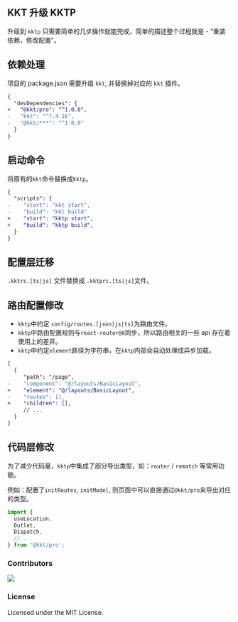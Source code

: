 ## KKT 升级 KKTP

升级到 `kktp` 只需要简单的几步操作就能完成，简单的描述整个过程就是 - “重装依赖，修改配置”。

## 依赖处理

项目的 package.json 需要升级 `kkt`, 并替换掉对应的 `kkt` 插件。
```diff
{
  "devDependencies": {
+   "@kkt/pro": "^1.0.0",
-   "kkt": "^7.4.16",
-   "@kkt/***": "^1.0.0"
  }
}
```

## 启动命令

将原有的`kkt`命令替换成`kktp`。
```diff
{
  "scripts": {
-    "start": "kkt start",
-    "build": "kkt build"
+    "start": "kktp start",
+    "build": "kktp build",
  }
}
```

## 配置层迁移

`.kktrc.[ts|js]` 文件替换成 `.kktprc.[ts|js]`文件。

## 路由配置修改

- `kktp`中约定 `config/routes.[json|js|ts]`为路由文件。
- `kktp`中路由配置规则与`react-router@6`同步，所以路由相关的一些 api 存在着使用上的差异。
- `kktp`中约定`element`路径为字符串，在`kktp`内部会自动处理成异步加载。

```diff
[
  {
     "path": "/page",
-    "component": "@/layouts/BasicLayout",
+    "element": "@/layouts/BasicLayout",
-    "routes": [],
+    "children": [],
     // ...
  }
]
```

## 代码层修改

为了减少代码量，`kktp`中集成了部分导出类型，如：`router` / `rematch` 等常用功能。

例如：配置了`initRoutes`, `initModel`, 则页面中可以直接通过`@kkt/pro`来导出对应的类型。

```ts
import {
  useLocation,
  Outlet,
  Dispatch,
  // ...
} from '@kkt/pro';
```

### Contributors

<a href="https://github.com/kktjs/kkt-pro/graphs/contributors">
  <img src="https://kktjs.github.io/kkt-pro/CONTRIBUTORS.svg" />
</a>

### License

Licensed under the MIT License.